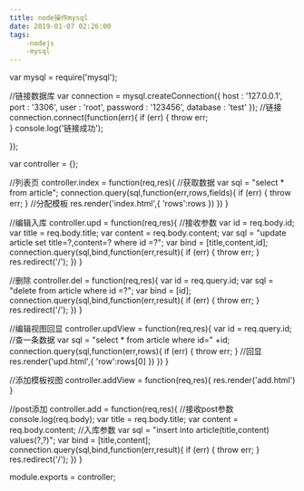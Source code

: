 ```yaml
---
title: node操作mysql
date: 2019-01-07 02:26:00
tags:
    -nodejs
    -mysql
---
```


var mysql = require('mysql');

//链接数据库
var connection = mysql.createConnection({
    host : '127.0.0.1',
    port : '3306',
    user : 'root',
    password : '123456',
    database : 'test'
});
//链接
connection.connect(function(err){
    if (err) {
        throw err;  
    }
    console.log('链接成功');
    
});

var controller = {};

//列表页
controller.index = function(req,res){
    //获取数据
    var sql = "select * from article";
    connection.query(sql,function(err,rows,fields){
        if (err) {
            throw err;
        }
        //分配模板
        res.render('index.html',{
            'rows':rows
        })
    })
}

//编辑入库
controller.upd = function(req,res){
    //接收参数
    var id = req.body.id;
    var title = req.body.title;
    var content = req.body.content;
    var sql = "update article set title=?,content=? where id =?";
    var bind = [title,content,id];
    connection.query(sql,bind,function(err,result){
        if (err) {
            throw err;
        }
        res.redirect('/');
    })
}

//删除
controller.del = function(req,res){
    var id = req.query.id;
    var sql = "delete from article where id =?";
    var bind = [id];
    connection.query(sql,bind,function(err,result){
        if (err) {
            throw err;
        }
        res.redirect('/');
    })
}

//编辑视图回显
controller.updView = function(req,res){
    var id = req.query.id;
    //查一条数据
    var sql = "select * from article where id=" +id;
    connection.query(sql,function(err,rows){
        if (err) {
            throw err;
        }
        //回显
        res.render('upd.html',{
            'row':rows[0]
        })
    })
}

//添加模板视图
controller.addView = function(req,res){
    res.render('add.html')
}

//post添加
controller.add = function(req,res){
    //接收post参数
    console.log(req.body);
    var title = req.body.title;
    var content = req.body.content;
    //入库参数
    var sql = "insert into article(title,content) values(?,?)";
    var bind = [title,content];
    connection.query(sql,bind,function(err,result){
        if (err) {
            throw err;
        }
        res.redirect('/');
    })
}

module.exports = controller;